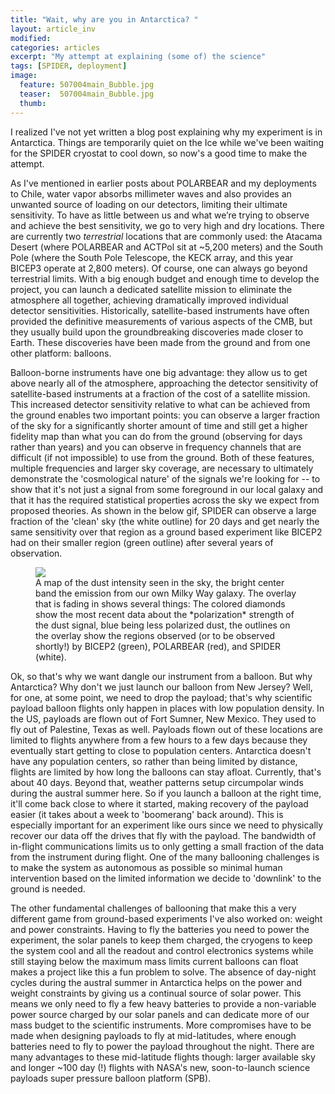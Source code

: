 ```yaml
---
title: "Wait, why are you in Antarctica? "
layout: article_inv
modified:
categories: articles
excerpt: "My attempt at explaining (some of) the science"
tags: [SPIDER, deployment]
image:
  feature: 507004main_Bubble.jpg
  teaser:  507004main_Bubble.jpg
  thumb:
---
```


I realized I've not yet written a blog post explaining why my experiment is in Antarctica.  Things are temporarily quiet on the Ice while we've been waiting for the SPIDER cryostat to cool down, so now's a good time to make the attempt.

As I've mentioned in earlier posts about POLARBEAR and my deployments to Chile, water vapor absorbs millimeter waves and also provides an unwanted source of loading on our detectors, limiting their ultimate sensitivity.  To have as little between us and what we’re trying to observe and achieve the best sensitivity, we go to very high and dry locations. There are currently two *terrestrial* locations that are commonly used: the Atacama Desert (where POLARBEAR and ACTPol sit at ~5,200 meters) and the South Pole (where the South Pole Telescope, the KECK array, and this year BICEP3 operate at 2,800 meters). Of course, one can always go beyond terrestrial limits.  With a big enough budget and enough time to develop the project, you can launch a dedicated satellite mission to eliminate the atmosphere all together, achieving dramatically improved individual detector sensitivities.  Historically, satellite-based instruments have often provided the definitive measurements of various aspects of the CMB, but they usually build upon the groundbreaking discoveries made closer to Earth. These discoveries have been made from the ground and from one other platform: balloons.

Balloon-borne instruments have one big advantage: they allow us to get above nearly all of the atmosphere, approaching the detector sensitivity of satellite-based instruments at a fraction of the cost of a satellite mission.  This increased detector sensitivity relative to what can be achieved from the ground enables two important points: you can observe a larger fraction of the sky for a significantly shorter amount of time and still get a higher fidelity map than what you can do from the ground (observing for days rather than years) and you can observe in  frequency channels that are difficult (if not impossible) to use from the ground.  Both of these features, multiple frequencies and larger sky coverage, are necessary to ultimately demonstrate the 'cosmological nature' of the signals we're looking for -- to show that it's not just a signal from some foreground in our local galaxy and that it has the required statistical properties across the sky we expect from proposed theories. As shown in the below gif, SPIDER can observe a large fraction of the 'clean' sky (the white outline) for 20 days and get nearly the same sensitivity over that region as a ground based experiment like BICEP2 had on their smaller region (green outline) after several years of observation.

<figure>
	<img src="{{ site.url }}/images/dust_regions.gif"></a>
        <figcaption>A map of the dust intensity seen in the sky, the bright center band the emission from our own Milky Way galaxy. The overlay that is fading in shows several things: The colored diamonds show the most recent data about the *polarization* strength of the dust signal, blue being less polarized dust, the outlines on the overlay show the regions observed (or to be observed shortly!) by BICEP2 (green), POLARBEAR (red), and SPIDER (white).  </figcaption>
</figure>

Ok, so that's why we want dangle our instrument from a balloon.  But why Antarctica?  Why don't we just launch our balloon from New Jersey? Well, for one, at some point, we need to drop the payload; that's why scientific payload balloon flights only happen in places with low population density.  In the US, payloads are flown out of Fort Sumner, New Mexico.  They used to fly out of Palestine, Texas as well.  Payloads flown out of these locations are limited to flights anywhere from a few hours to a few days because they eventually start getting to close to population centers.  Antarctica doesn't have any population centers, so rather than being limited by distance, flights are limited by how long the balloons can stay afloat.  Currently, that's about 40 days. Beyond that, weather patterns setup circumpolar winds during the austral summer here.  So if you launch a balloon at the right time, it'll come back close to where it started, making recovery of the payload easier (it takes about a week to 'boomerang' back around). This is especially important for an experiment like ours since we need to physically recover our data off the drives that fly with the payload.  The bandwidth of in-flight communications limits us to only getting a small fraction of the data from the instrument during flight. One of the many ballooning challenges is to make the system as autonomous as possible so minimal human intervention based on the limited information we decide to 'downlink' to the ground is needed.  

The other fundamental challenges of ballooning that make this a very different game from ground-based experiments I've also worked on: weight and power constraints. Having to fly the batteries you need to power the experiment, the solar panels to keep them charged, the cryogens to keep the system cool and all the readout and control electronics systems while still staying below the maximum mass limits current balloons can float makes a project like this a fun problem to solve. The absence of day-night cycles during the austral summer in Antarctica helps on the power and weight constraints by giving us a continual source of solar power. This means we only need to fly a few heavy batteries to provide a non-variable power source charged by our solar panels and can dedicate more of our mass budget to the scientific instruments. More compromises have to be made when designing payloads to fly at mid-latitudes, where enough batteries need to fly to power the payload throughout the night. There are many advantages to these mid-latitude flights though: larger available sky and longer ~100 day (!) flights with NASA's new, soon-to-launch science payloads super pressure balloon platform (SPB).  